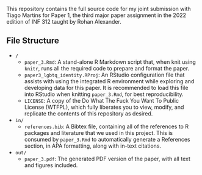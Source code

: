 This repository contains the full source code for my joint submission with Tiago Martins for Paper 1, the third major paper assignment in the 2022 edition of INF 312 taught by Rohan Alexander.

## File Structure
- `/`
  - `paper_3.Rmd`: A stand-alone R Markdown script that, when knit using `knitr`, runs all the required code to prepare and format the paper.
  - `paper3_lgbtq_identity.RProj`: An RStudio configuration file that assists with using the integrated R environment while exploring and developing data for this paper. It is recommended to load this file into RStudio when knitting `paper_3.Rmd`, for best reproducibility.
  - `LICENSE`: A copy of the Do What The Fuck You Want To Public License (WTFPL), which fully liberates you to view, modify, and replicate the contents of this repository as desired.
- `in/`
  - `references.bib`: A Bibtex file, containing all of the references to R packages and literature that we used in this project. This is consumed by `paper_3.Rmd` to automatically generate a References section, in APA formatting, along with in-text citations.
- `out/`
  - `paper_3.pdf`: The generated PDF version of the paper, with all text and figures included.